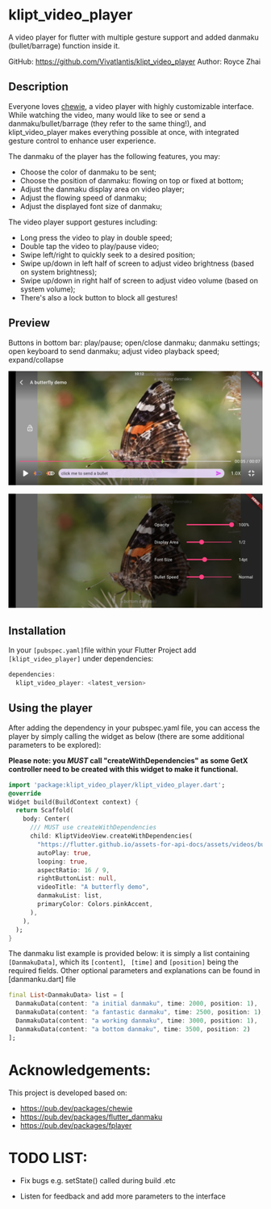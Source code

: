 # klipt_video_player

A video player for flutter with multiple gesture support and added danmaku (bullet/barrage) function inside it.

GitHub: https://github.com/Vivatlantis/klipt_video_player
Author: Royce Zhai

## Description

Everyone loves [chewie](https://pub.dev/packages/chewie), a video player with highly customizable interface. While watching the video, many would like to see or send a danmaku/bullet/barrage (they refer to the same thing!), and klipt_video_player makes everything possible at once, with integrated gesture control to enhance user experience.

The danmaku of the player has the following features, you may:

- Choose the color of danmaku to be sent;
- Choose the position of danmaku: flowing on top or fixed at bottom;
- Adjust the danmaku display area on video player;
- Adjust the flowing speed of danmaku;
- Adjust the displayed font size of danmaku;

The video player support gestures including:

- Long press the video to play in double speed;
- Double tap the video to play/pause video;
- Swipe left/right to quickly seek to a desired position;
- Swipe up/down in left half of screen to adjust video brightness (based on system brightness);
- Swipe up/down in right half of screen to adjust video volume (based on system volume);
- There's also a lock button to block all gestures!



## Preview
Buttons in bottom bar: play/pause; open/close danmaku; danmaku settings; open keyboard to send danmaku; adjust video playback speed; expand/collapse

![sc1](/assets/sc_landscape.jpg)

![sc1](/assets/sc_setting.jpg)


## Installation

In your `[pubspec.yaml]`file within your Flutter Project add `[klipt_video_player]` under dependencies:

```dart
dependencies:
  klipt_video_player: <latest_version>
```

## Using the player

After adding the dependency in your pubspec.yaml file, you can access the player by simply calling the widget as below (there are some additional parameters to be explored):

**Please note: you _MUST_ call "createWithDependencies" as some GetX controller need to be created with this widget to make it functional.**

```dart
import 'package:klipt_video_player/klipt_video_player.dart';
@override
Widget build(BuildContext context) {
  return Scaffold(
    body: Center(
      /// MUST use createWithDependencies
      child: KliptVideoView.createWithDependencies(
        "https://flutter.github.io/assets-for-api-docs/assets/videos/butterfly.mp4",
        autoPlay: true,
        looping: true,
        aspectRatio: 16 / 9,
        rightButtonList: null,
        videoTitle: "A butterfly demo",
        danmakuList: list,
        primaryColor: Colors.pinkAccent,
      ),
    ),
  );
}
```

The danmaku list example is provided below: it is simply a list containing `[DanmakuData]`, which its `[content]`, ` [time]` and `[position]` being
the required fields. Other optional parameters and explanations can be found in [danmanku.dart] file

```dart
final List<DanmakuData> list = [
  DanmakuData(content: "a initial danmaku", time: 2000, position: 1),
  DanmakuData(content: "a fantastic danmaku", time: 2500, position: 1),
  DanmakuData(content: "a working danmaku", time: 3000, position: 1),
  DanmakuData(content: "a bottom danmaku", time: 3500, position: 2)
];
```

# Acknowledgements:

This project is developed based on:

- https://pub.dev/packages/chewie
- https://pub.dev/packages/flutter_danmaku
- https://pub.dev/packages/fplayer

# TODO LIST:

- Fix bugs e.g. setState() called during build .etc

- Listen for feedback and add more parameters to the interface

  

  